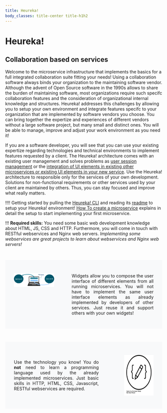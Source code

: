 ```yaml
---
title: Heureka!
body_classes: title-center title-h1h2
---
```


# Heureka!
## Collaboration based on services

Welcome to the microservice infrastructure that implements the basics for a full integrated collaboration suite fitting your needs! Using a collaboration software always binds your organization to the maintaining software vendor. Although the advent of Open Source software in the 1990s allows to share the burden of maintaining software, most organizations require such specifc collaboration features and the consideration of organizational internal knowledge and structures. Heureka! addresses this challenges by allowing you to setup your own environment and integrate features specifc to your organization that are implemented by software vendors you choose. You can bring together the expertize and experiences of different vendors without a large software project, but many small and distinct ones. You will be able to manage, improve and adjust your work environment as you need it!

If you are a software developer, you will see that you can use your existing expertize regarding technologies and technical environments to implement features requested by a client. The Heureka! architecture comes with an existing user management and solves problems as [user session management](../architecture/shared-session) or the [integration of UI elements in existing other microservices or existing UI elements in your new service](../architecture/dUIfc). Use the Heureka! architecture to responsible only for the services of your own development. Solutions for non-functional requirements or other services used by your client are maintained by others. Thus, you can stay focused and improve what really matters.

!!!! Getting started by pulling the [Heureka! CLI](https://github.com/SOTETO/heureka?target=_blank) and reading its [readme](https://github.com/SOTETO/heureka#readme?target=_blank) to setup your Heureka! environment! [How To create a microservice](../how-to/create-a-microservice) explains in detail the setup to start implementing your first microservice.

!!! **Required skills:** You need some basic web development knowledge about HTML, JS, CSS and HTTP. Furthermore, you will come in touch with RESTful webservices and Nginx web servers. *Implementing some webservices are great projects to learn about webservices and Nginx web servers!*

<div style="display:flex;flex-direction:row;margin: 3em 0 0; padding: 3em 2em 3em; background-color: #f8f9fa">
	<div>
		<a rel="lightbox" data-width="600" data-height="400" href="widgets.png" target="_blank"><img title="Basic widget concept" alt="" src="widgets.png" /></a>
	</div>
	<div style="padding-left: 4em; text-align:justify;">
		Widgets allow you to compose the user interface of different elements from all running microservices. You will not have to implement the same user interface elements as already implemented by developers of other services. Just reuse it and support others with your own widgets!
	</div>
</div>
<div style="display: flex; flex-direction: row; justify-content: space-between; align-content: space-between; margin: 3em 0 0; padding: 3em 2em 3em; background-color: #f8f9fa">
	<div style="padding-right: 3em; text-align:justify;">
		<p>Use the technology you know! You do <strong>not</strong> need to learn a programming language used by the already implemented microservices. Just basic skills in HTTP, HTML, CSS, Javascript, RESTful webservices are required.</p>
	</div>
	<div style="display: flex; justify-content: flex-end;">
		<a rel="lightbox" data-width="600" data-height="400" href="language.png" target="_blank" style="display: flex; justify-content: flex-end;"><img title="Free choice of technology" alt="" src="language.png" width="70%" /></a>
	</div>
</div>
<div>